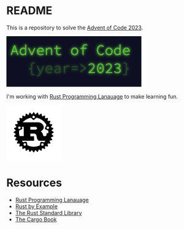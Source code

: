 # README
This is a repository to solve the [Advent of Code 2023](https://adventofcode.com/2023).

![Advent of Code 2023](advent-of-code-2023.png)

I'm working with [Rust Programming Lanauage](https://www.rust-lang.org/) to make learning fun.

![Rust Programming Language](rust-logo.png)

# Resources
- [Rust Programming Lanauage](https://www.rust-lang.org/)
- [Rust by Example](https://doc.rust-lang.org/rust-by-example/)
- [The Rust Standard Library](https://doc.rust-lang.org/std/index.html)
- [The Cargo Book](https://doc.rust-lang.org/cargo/index.html)

